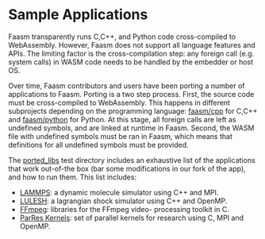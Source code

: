 # Sample Applications

Faasm transparently runs C,C++, and Python code cross-compiled to WebAssembly.
However, Faasm does not support all language features and APIs. The limiting
factor is the cross-compilation step: any foreign call (e.g. system calls) in
WASM code needs to be handled by the embedder or host OS.

Over time, Faasm contributors and users have been porting a number of
applications to Faasm. Porting is a two step process. First, the source code
must be cross-compiled to WebAssembly. This happens in different subprojects
depending on the programming language: [faasm/cpp](https://github.com/faasm/cpp)
for C,C++ and [faasm/python](https://github.com/faasm/python) for Python. At
this stage, all foreign calls are left as undefined symbols, and are linked at
runtime in Faasm. Second, the WASM file with undefined symbols must be ran
in Faasm, which means that definitions for all undefined symbols must be
provided.

The [ported_libs](https://github.com/faasm/faasm/tree/main/tests/test/ported_libs)
test directory includes an exhaustive list of the applications that work
out-of-the box (bar some modifications in our fork of the app), and how to run
them. This list includes:
* [LAMMPS](https://github.com/faasm/lammps): a dynamic molecule simulator using
  C++ and MPI.
* [LULESH](https://github.com/faasm/LULESH): a lagrangian shock simulator using
  C++ and OpenMP.
* [FFmpeg](https://github.com/faasm/FFmpeg): libraries for the FFmpeg video-
  processing toolkit in C.
* [ParRes Kernels](https://github.com/faasm/Kernels): set of parallel kernels
  for research using C, MPI and OpenMP.
